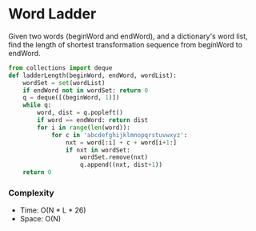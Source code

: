 # Word Ladder

Given two words (beginWord and endWord), and a dictionary's word list, find the length of shortest transformation sequence from beginWord to endWord.

```python
from collections import deque
def ladderLength(beginWord, endWord, wordList):
    wordSet = set(wordList)
    if endWord not in wordSet: return 0
    q = deque([(beginWord, 1)])
    while q:
        word, dist = q.popleft()
        if word == endWord: return dist
        for i in range(len(word)):
            for c in 'abcdefghijklmnopqrstuvwxyz':
                nxt = word[:i] + c + word[i+1:]
                if nxt in wordSet:
                    wordSet.remove(nxt)
                    q.append((nxt, dist+1))
    return 0
```

### Complexity

- Time: O(N * L * 26)
- Space: O(N)
